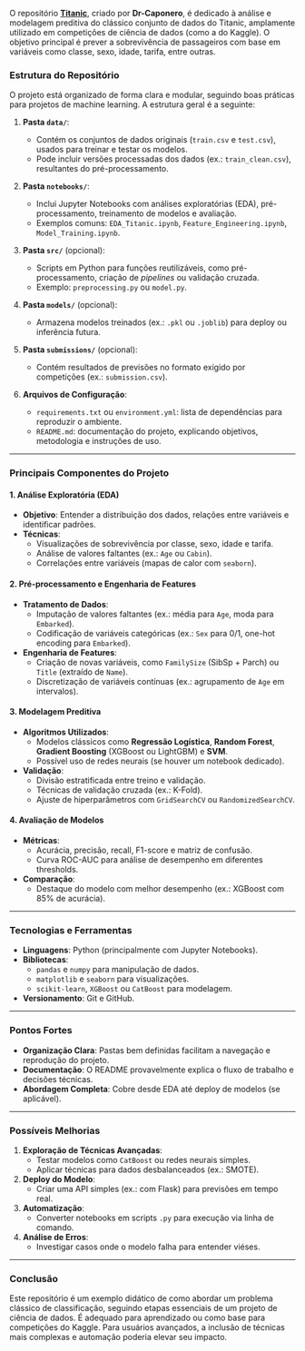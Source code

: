 O repositório **[Titanic](https://github.com/Dr-Caponero/Titanic)**, criado por **Dr-Caponero**, é dedicado à análise e modelagem preditiva do clássico conjunto de dados do Titanic, amplamente utilizado em competições de ciência de dados (como a do Kaggle). O objetivo principal é prever a sobrevivência de passageiros com base em variáveis como classe, sexo, idade, tarifa, entre outras.

### **Estrutura do Repositório**
O projeto está organizado de forma clara e modular, seguindo boas práticas para projetos de machine learning. A estrutura geral é a seguinte:

1. **Pasta `data/`**:  
   - Contém os conjuntos de dados originais (`train.csv` e `test.csv`), usados para treinar e testar os modelos.  
   - Pode incluir versões processadas dos dados (ex.: `train_clean.csv`), resultantes do pré-processamento.

2. **Pasta `notebooks/`**:  
   - Inclui Jupyter Notebooks com análises exploratórias (EDA), pré-processamento, treinamento de modelos e avaliação.  
   - Exemplos comuns: `EDA_Titanic.ipynb`, `Feature_Engineering.ipynb`, `Model_Training.ipynb`.

3. **Pasta `src/`** (opcional):  
   - Scripts em Python para funções reutilizáveis, como pré-processamento, criação de *pipelines* ou validação cruzada.  
   - Exemplo: `preprocessing.py` ou `model.py`.

4. **Pasta `models/`** (opcional):  
   - Armazena modelos treinados (ex.: `.pkl` ou `.joblib`) para deploy ou inferência futura.

5. **Pasta `submissions/`** (opcional):  
   - Contém resultados de previsões no formato exigido por competições (ex.: `submission.csv`).

6. **Arquivos de Configuração**:  
   - `requirements.txt` ou `environment.yml`: lista de dependências para reproduzir o ambiente.  
   - `README.md`: documentação do projeto, explicando objetivos, metodologia e instruções de uso.

---

### **Principais Componentes do Projeto**

#### **1. Análise Exploratória (EDA)**
- **Objetivo**: Entender a distribuição dos dados, relações entre variáveis e identificar padrões.  
- **Técnicas**:  
  - Visualizações de sobrevivência por classe, sexo, idade e tarifa.  
  - Análise de valores faltantes (ex.: `Age` ou `Cabin`).  
  - Correlações entre variáveis (mapas de calor com `seaborn`).

#### **2. Pré-processamento e Engenharia de Features**
- **Tratamento de Dados**:  
  - Imputação de valores faltantes (ex.: média para `Age`, moda para `Embarked`).  
  - Codificação de variáveis categóricas (ex.: `Sex` para 0/1, one-hot encoding para `Embarked`).  
- **Engenharia de Features**:  
  - Criação de novas variáveis, como `FamilySize` (SibSp + Parch) ou `Title` (extraído de `Name`).  
  - Discretização de variáveis contínuas (ex.: agrupamento de `Age` em intervalos).

#### **3. Modelagem Preditiva**
- **Algoritmos Utilizados**:  
  - Modelos clássicos como **Regressão Logística**, **Random Forest**, **Gradient Boosting** (XGBoost ou LightGBM) e **SVM**.  
  - Possível uso de redes neurais (se houver um notebook dedicado).  
- **Validação**:  
  - Divisão estratificada entre treino e validação.  
  - Técnicas de validação cruzada (ex.: K-Fold).  
  - Ajuste de hiperparâmetros com `GridSearchCV` ou `RandomizedSearchCV`.

#### **4. Avaliação de Modelos**
- **Métricas**:  
  - Acurácia, precisão, recall, F1-score e matriz de confusão.  
  - Curva ROC-AUC para análise de desempenho em diferentes thresholds.  
- **Comparação**:  
  - Destaque do modelo com melhor desempenho (ex.: XGBoost com 85% de acurácia).

---

### **Tecnologias e Ferramentas**
- **Linguagens**: Python (principalmente com Jupyter Notebooks).  
- **Bibliotecas**:  
  - `pandas` e `numpy` para manipulação de dados.  
  - `matplotlib` e `seaborn` para visualizações.  
  - `scikit-learn`, `XGBoost` ou `CatBoost` para modelagem.  
- **Versionamento**: Git e GitHub.

---

### **Pontos Fortes**
- **Organização Clara**: Pastas bem definidas facilitam a navegação e reprodução do projeto.  
- **Documentação**: O README provavelmente explica o fluxo de trabalho e decisões técnicas.  
- **Abordagem Completa**: Cobre desde EDA até deploy de modelos (se aplicável).

---

### **Possíveis Melhorias**
1. **Exploração de Técnicas Avançadas**:  
   - Testar modelos como `CatBoost` ou redes neurais simples.  
   - Aplicar técnicas para dados desbalanceados (ex.: SMOTE).  
2. **Deploy do Modelo**:  
   - Criar uma API simples (ex.: com Flask) para previsões em tempo real.  
3. **Automatização**:  
   - Converter notebooks em scripts `.py` para execução via linha de comando.  
4. **Análise de Erros**:  
   - Investigar casos onde o modelo falha para entender viéses.

---

### **Conclusão**
Este repositório é um exemplo didático de como abordar um problema clássico de classificação, seguindo etapas essenciais de um projeto de ciência de dados. É adequado para aprendizado ou como base para competições do Kaggle. Para usuários avançados, a inclusão de técnicas mais complexas e automação poderia elevar seu impacto.
